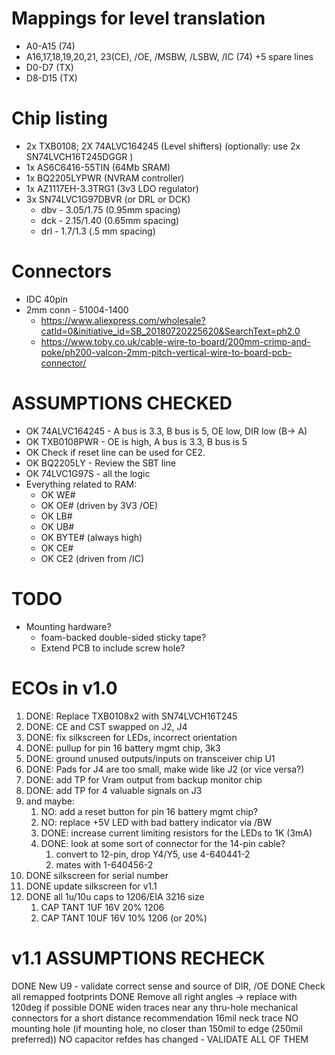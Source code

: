 Mappings for level translation
==============================
* A0-A15 (74)
* A16,17,18,19,20,21, 23(CE), /OE, /MSBW, /LSBW, /IC (74) +5 spare lines
* D0-D7 (TX)
* D8-D15 (TX)

Chip listing
============
* 2x TXB0108; 2X 74ALVC164245 (Level shifters) (optionally: use 2x SN74LVCH16T245DGGR )
* 1x AS6C6416-55TIN (64Mb SRAM)
* 1x BQ2205LYPWR (NVRAM controller)
* 1x AZ1117EH-3.3TRG1 (3v3 LDO regulator)
* 3x SN74LVC1G97DBVR (or DRL or DCK)
    * dbv - 3.05/1.75 (0.95mm spacing)
    * dck - 2.15/1.40 (0.65mm spacing)
    * drl - 1.7/1.3 (.5 mm spacing)

Connectors
==========
* IDC 40pin
* 2mm conn - 51004-1400 
    * https://www.aliexpress.com/wholesale?catId=0&initiative_id=SB_20180720225620&SearchText=ph2.0
    * https://www.toby.co.uk/cable-wire-to-board/200mm-crimp-and-poke/ph200-valcon-2mm-pitch-vertical-wire-to-board-pcb-connector/

ASSUMPTIONS CHECKED
===================
* OK 74ALVC164245 - A bus is 3.3, B bus is 5, OE low, DIR low (B-> A)
* OK TXB0108PWR - OE is high, A bus is 3.3, B bus is 5
* OK Check if reset line can be used for CE2.
* OK BQ2205LY - Review the SBT line
* OK 74LVC1G97S - all the logic
* Everything related to RAM:
    * OK WE#
    * OK OE# (driven by 3V3 /OE)
    * OK LB#
    * OK UB#
    * OK BYTE# (always high)
    * OK CE#
    * OK CE2 (driven from /IC)

TODO
====
* Mounting hardware?
   * foam-backed double-sided sticky tape?
   * Extend PCB to include screw hole?

ECOs in v1.0
=============
1. DONE: Replace TXB0108x2 with SN74LVCH16T245
1. DONE: CE and CST swapped on J2, J4
1. DONE: fix silkscreen for LEDs, incorrect orientation
1. DONE: pullup for pin 16 battery mgmt chip, 3k3
1. DONE: ground unused outputs/inputs on transceiver chip U1
1. DONE: Pads for J4 are too small, make wide like J2 (or vice versa?)
1. DONE: add TP for Vram output from backup monitor chip
1. DONE: add TP for 4 valuable signals on J3
1. and maybe:
    1. NO: add a reset button for pin 16 battery mgmt chip?
    1. NO: replace +5V LED with bad battery indicator via /BW
    1. DONE: increase current limiting resistors for the LEDs to 1K (3mA)
    1. DONE: look at some sort of connector for the 14-pin cable?
        1. convert to 12-pin, drop Y4/Y5, use 4-640441-2
        1. mates with 1-640456-2
1. DONE silkscreen for serial number
1. DONE update silkscreen for v1.1
1. DONE all 1u/10u caps to 1206/EIA 3216 size
    1. CAP TANT 1UF 16V 20% 1206
    1. CAP TANT 10UF 16V 10% 1206 (or 20%)

v1.1 ASSUMPTIONS RECHECK
========================
DONE New U9 - validate correct sense and source of DIR, /OE
DONE Check all remapped footprints
DONE Remove all right angles -> replace with 120deg if possible
DONE widen traces near any thru-hole mechanical connectors for a short distance
  recommendation 16mil neck trace
NO mounting hole
  (if mounting hole, no closer than 150mil to edge (250mil preferred))
NO capacitor refdes has changed - VALIDATE ALL OF THEM
